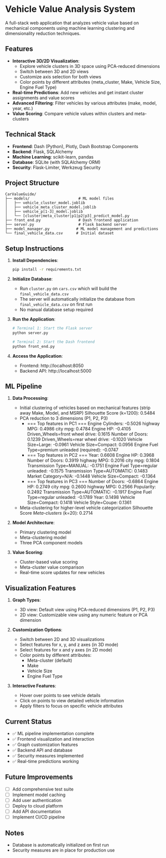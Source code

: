 # Vehicle Value Analysis System

A full-stack web application that analyzes vehicle value based on mechanical components using machine learning clustering and dimensionality reduction techniques.

## Features

- **Interactive 3D/2D Visualization**: 
  - Explore vehicle clusters in 3D space using PCA-reduced dimensions
  - Switch between 3D and 2D views
  - Customize axis selection for both views
  - Color points by different attributes (meta_cluster, Make, Vehicle Size, Engine Fuel Type)
- **Real-time Predictions**: Add new vehicles and get instant cluster assignments and value scores
- **Advanced Filtering**: Filter vehicles by various attributes (make, model, year, etc.)
- **Value Scoring**: Compare vehicle values within clusters and meta-clusters

## Technical Stack

- **Frontend**: Dash (Python), Plotly, Dash Bootstrap Components
- **Backend**: Flask, SQLAlchemy
- **Machine Learning**: scikit-learn, pandas
- **Database**: SQLite (with SQLAlchemy ORM)
- **Security**: Flask-Limiter, Werkzeug Security

## Project Structure

```
CarValueGuide/
├── models/                      # ML model files
│   ├── vehicle_cluster_model.joblib
│   ├── vehicle_meta_cluster_model.joblib
│   ├── vehicle_p[1-3]_model.joblib
│   └── [cluster|meta_cluster|p1|p2|p3]_predict_model.py
├── front_end.py                 # Dash frontend application
├── server.py                    # Flask backend server
├── model_manager.py            # ML model management and predictions
└── final_vehicle_data.csv      # Initial dataset
```

## Setup Instructions

1. **Install Dependencies**:
   ```bash
   pip install -r requirements.txt
   ```

2. **Initialize Database**:
   - Run `cluster.py` on `cars.csv` which will build the
   `final_vehicle_data.csv` 
   - The server will automatically initialize the database from `final_vehicle_data.csv` on first run
   - No manual database setup required

3. **Run the Application**:
   ```bash
   # Terminal 1: Start the Flask server
   python server.py

   # Terminal 2: Start the Dash frontend
   python front_end.py
   ```

4. **Access the Application**:
   - Frontend: http://localhost:8050
   - Backend API: http://localhost:5000

## ML Pipeline

1. **Data Processing**:
   - Initial clustering of vehicles based on mechanical features
   (strip away Make, Model, and MSRP)
   Silhouette Score (k=1200): 0.5484
   - PCA reduction to 3 dimensions (P1, P2, P3)
      - === Top features in PC1 ===
      Engine Cylinders: -0.5026
      highway MPG: 0.4986
      city mpg: 0.4784
      Engine HP: -0.4105
      Driven_Wheels=front wheel drive: 0.1615
      Number of Doors: 0.1239
      Driven_Wheels=rear wheel drive: -0.1020
      Vehicle Size=Large: -0.0961
      Vehicle Size=Compact: 0.0956
      Engine Fuel Type=premium unleaded (required): -0.0747
      - === Top features in PC2 ===
      Year: 0.6608
      Engine HP: 0.3968
      Number of Doors: 0.3919
      highway MPG: 0.2016
      city mpg: 0.1804
      Transmission Type=MANUAL: -0.1751
      Engine Fuel Type=regular unleaded: -0.1575
      Transmission Type=AUTOMATIC: 0.1483
      Market Category=N/A: -0.1448
      Vehicle Size=Compact: -0.1364
      - === Top features in PC3 ===
      Number of Doors: -0.6864
      Engine HP: 0.2749
      city mpg: 0.2600
      highway MPG: 0.2566
      Popularity: 0.2492
      Transmission Type=AUTOMATIC: -0.1917
      Engine Fuel Type=regular unleaded: -0.1789
      Year: 0.1498
      Vehicle Size=Compact: 0.1418
      Vehicle Style=Coupe: 0.1361
   - Meta-clustering for higher-level vehicle categorization
   Silhouette Score *Meta-clusters* (k=20): 0.2714

2. **Model Architecture**:
   - Primary clustering model
   - Meta-clustering model
   - Three PCA component models

3. **Value Scoring**:
   - Cluster-based value scoring
   - Meta-cluster value comparison
   - Real-time score updates for new vehicles

## Visualization Features

1. **Graph Types**:
   - 3D view: Default view using PCA-reduced dimensions (P1, P2, P3)
   - 2D view: Customizable view using any numeric feature or PCA dimension

2. **Customization Options**:
   - Switch between 2D and 3D visualizations
   - Select features for x, y, and z axes (in 3D mode)
   - Select features for x and y axes (in 2D mode)
   - Color points by different attributes:
     - Meta-cluster (default)
     - Make
     - Vehicle Size
     - Engine Fuel Type

3. **Interactive Features**:
   - Hover over points to see vehicle details
   - Click on points to view detailed vehicle information
   - Apply filters to focus on specific vehicle attributes

## Current Status

- ✅ ML pipeline implementation complete
- ✅ Frontend visualization and interaction
- ✅ Graph customization features
- ✅ Backend API and database
- ✅ Security measures implemented
- ✅ Real-time predictions working

## Future Improvements

- [ ] Add comprehensive test suite
- [ ] Implement model caching
- [ ] Add user authentication
- [ ] Deploy to cloud platform
- [ ] Add API documentation
- [ ] Implement CI/CD pipeline

## Notes

- Database is automatically initialized on first run
- Security measures are in place for production use


